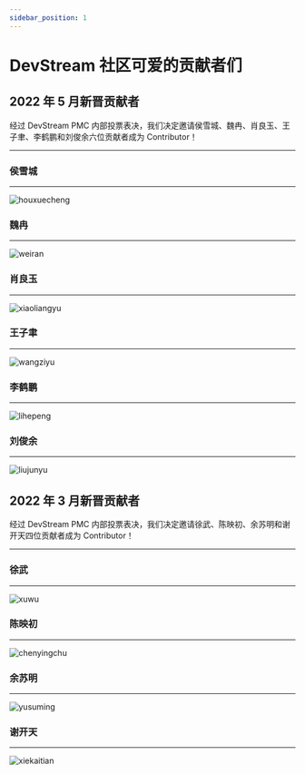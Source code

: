 ```yaml
---
sidebar_position: 1
---
```


# DevStream 社区可爱的贡献者们

## 2022 年 5 月新晋贡献者

经过 DevStream PMC 内部投票表决，我们决定邀请侯雪城、魏冉、肖良玉、王子聿、李鹤鹏和刘俊余六位贡献者成为 Contributor！

---

### 侯雪城

---

![houxuecheng](/img/community/contributor/contributors/houxuecheng.png)

### 魏冉

---

![weiran](/img/community/contributor/contributors/weiran.png)

### 肖良玉

---

![xiaoliangyu](/img/community/contributor/contributors/xiaoliangyu.png)

### 王子聿

---

![wangziyu](/img/community/contributor/contributors/wangziyu.png)

### 李鹤鹏

---

![lihepeng](/img/community/contributor/contributors/lihepeng.png)

### 刘俊余

---

![liujunyu](/img/community/contributor/contributors/liujunyu.png)

## 2022 年 3 月新晋贡献者

经过 DevStream PMC 内部投票表决，我们决定邀请徐武、陈映初、余苏明和谢开天四位贡献者成为 Contributor！

---

### 徐武

---

![xuwu](/img/community/contributor/contributors/xuwu.png)

### 陈映初

---

![chenyingchu](/img/community/contributor/contributors/chenyingchu.png)

### 余苏明

---

![yusuming](/img/community/contributor/contributors/yusuming.png)

### 谢开天

---

![xiekaitian](/img/community/contributor/contributors/xiekaitian.png)
